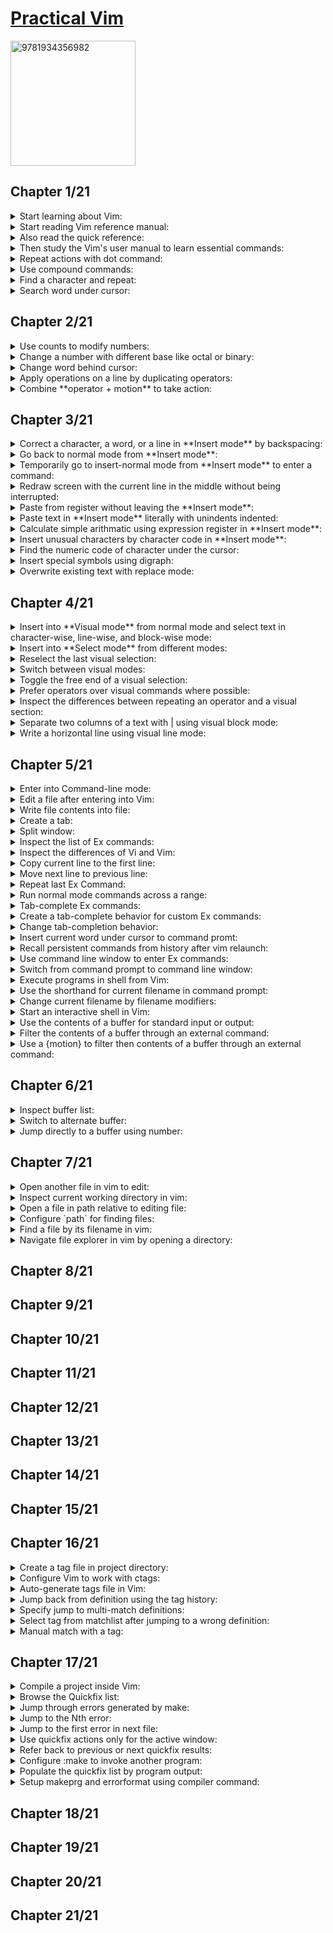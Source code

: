 # [Practical Vim](https://www.amazon.com/Practical-Vim-Thought-Pragmatic-Programmers/dp/1934356980/ref=sr_1_3?crid=3U5TSBECCZ34&keywords=practical+vim&qid=1659248704&sprefix=practical+%2Caps%2C654&sr=8-3)
<img alt="9781934356982" src="../covers/9781934356982.jpg" width="200"/>

## Chapter 1/21

<details>
<summary>Start learning about Vim:</summary>

> **Description**
>
> * (`:help`)
>
> ---
> **Resources**
> - 1
> ---
> **References**
> ---
</details>

<details>
<summary>Start reading Vim reference manual:</summary>

> * (`reference`)
>
> ---
> **Resources**
> - 1
> ---
> **References**
> ---
</details>

<details>
<summary>Also read the quick reference:</summary>

> * (`quickref`)
>
> ---
> **Resources**
> - 1
> ---
> **References**
> ---
</details>

<details>
<summary>Then study the Vim's user manual to learn essential commands:</summary>

> **Description**
>
> * (`user-manual`)
>
> ---
> **Resources**
> - 1
>
> ---
> **References**
> ---
</details>

<details>
<summary>Repeat actions with dot command:</summary>

> * (`repeating`)::(`single-repeat`)::(`.`)
>
> ---
> **Resources**
> - 1
> ---
> **References**
> ---
</details>

<details>
<summary>Use compound commands:</summary>

> **Description**
>
> * (`Insert`)::(`inserting`)::(`a` or `A`)
> * (`Insert`)::(`inserting`)::(`i` or `I`)
> * (`Insert`)::(`inserting`)::(`o` or `O`)
> * (`Insert`)::(`delete-insert`)::(`s` or `S`)
> * (`Insert`)::(`delete-insert`)::(`c` or `C`)
>
> ---
> **Resources**
> - 1
> ---
> **References**
> ---
</details>

<details>
<summary>Find a character and repeat:</summary>

> * (`cursor-motions`)::(`left-right-motions`)::(`f` or `F`)
> * (`cursor-motions`)::(`left-right-motions`)::(`t`) and (`T`)
> * (`cursor-motions`)::(`left-right-motions`)::(`;`)
> * (`cursor-motions`)::(`left-right-motions`)::(`,`)
>
> ---
> **Resources**
> - 1
> ---
> **References**
> ---
</details>

<details>
<summary>Search word under cursor:</summary>

> **Description**
>
> * (`pattern-searches`)::(`search-commands`)::(`star`)
>
> ---
> **Resources**
> - 1
> ---
> **References**
> ---
</details>

## Chapter 2/21

<details>
<summary>Use counts to modify numbers:</summary>

> **Description**
>
> * (`reference`)::(`notation`)::(`count`)
> * (`changing`)::(`simple-change`)::(`ctrl-a`)
> * (`changing`)::(`simple-change`)::(`ctrl-x`)
>
> ---
> **Resources**
> - 2
> ---
> **References**
> ---
</details>

<details>
<summary>Change a number with different base like octal or binary:</summary>

> **Description**
>
> * (`options`)::(`option-summary`)::(`nrformats`)
>
> ---
> **Resources**
> - 2
>
> ---
> **References**
> ---
</details>

<details>
<summary>Change word behind cursor:</summary>

> * (`changing`)::(`delete-insert`)::(`cw` or `cW`)
>
> ---
> **Resources**
> - 2
> ---
> **References**
> ---
</details>

<details>
<summary>Apply operations on a line by duplicating operators:</summary>

> **Description**
>
> * (`changing`)::(`deleting`)::(`dd`)
> * (`changing`)::(`simple-change`)::(`gUU` or `guu`)
>
> ---
> **Resources**
> - 2
>
> ---
> **References**
> ---
</details>

<details>
<summary>Combine **operator + motion** to take action:</summary>

> **Description**
>
> **Motions:**
>
> * (`cursor-motions`)::(`operator`)
> * (`cursor-motions`)::(`object-select`)::(`aw`)
> * (`cursor-motions`)::(`object-select`)::(`as`)
> * (`cursor-motions`)::(`object-select`)::(`ap`)
>
> **operator:**
>
> * (`changing`)::(`deleting`)::(`d`)
> * (`changing`)::(`delete-insert`)::(`c`)
> * (`changing`)::(`copy-move`)::(`y`)
> * (`changing`)::(`simple-change`)::(`case`)::(`~` or `gU` or `gu` or `g~`)
> * (`changing`)::(`simple-change`)::(`shift-left-right`)::(`<` or `>`)
> * (`changing`)::(`complex-change`)::(`!`)
>
> **custom operators:**
>
> * (`key-mapping`)::(`map-operator`)
>
> **custom motions:**
>
> * (`key-mapping`)::(`omap-info`)
>
> ---
> **Resources**
> - 2
>
> ---
> **References**
> ---
</details>

## Chapter 3/21

<details>
<summary>Correct a character, a word, or a line in **Insert mode** by backspacing:</summary>

> * (`Insert`)::(`ins-special-keys`)::(`i_ctrl-h`)
> * (`Insert`)::(`ins-special-keys`)::(`i_ctrl-w`)
> * (`Insert`)::(`ins-special-keys`)::(`i_ctrl-u`)
>
> ---
> **Resources**
> - 3

> **References**
> ---
</details>

<details>
<summary>Go back to normal mode from **Insert mode**:</summary>

> * (`reference`)::(`notation`)::(`<esc>`)
> * (`Insert`)::(`ins-special-keys`)::(`i_ctrl-[`)
>
> ---
> **Resources**
> - 3
>
> ---
> **References**
> ---
</details>

<details>
<summary>Temporarily go to insert-normal mode from **Insert mode** to enter a command:</summary>

> * (`Insert`)::(`ins-special-special`)::(`i_ctrl-o`)
>
> ---
> **Resources**
> - 3
> ---
> **References**
> ---
</details>

<details>
<summary>Redraw screen with the current line in the middle without being interrupted:</summary>

> **Description**
>
> * (`scrolling`)::(`scroll-cursor`)::(`zz`)
>
> ---
> **Resources**
> - 3
> ---
> **References**
> ---
</details>

<details>
<summary>Paste from register without leaving the **Insert mode**:</summary>

> * (`Insert`)::(`ins-special-keys`)::(`i_ctrl-r`)
>
> ---
> **Resources**
> - 3
>
> ---
> **References**
> ---
</details>

<details>
<summary>Paste text in **Insert mode** literally with unindents indented:</summary>

> **Description**
>
> * (`Insert`)::(`ins-special-keys`)::(`i_ctrl-r_ctrl-p`)
>
> ---
> **Resources**
> - 3
> ---
> **References**
> ---
</details>

<details>
<summary>Calculate simple arithmatic using expression register in **Insert mode**:</summary>

> * (`Insert`)::(`ins-special-keys`)::(`i_ctrl-r`)::(`i_ctrl_r_=`)
>
> ---
> **Resources**
> - 3
> ---
> **References**
> ---
</details>

<details>
<summary>Insert unusual characters by character code in **Insert mode**:</summary>

> * (`Insert`)::(`ins-special-keys`)::(`i_ctrl-v`)
> * (`Insert`)::(`ins-special-keys`)::(`i_ctrl-v_digit`)
>
> ---
> **Resources**
> - 3
>
> ---
> **References**
> ---
</details>

<details>
<summary>Find the numeric code of character under the cursor:</summary>

> * (`various`)::(`varous-cmds`)::(`ga`)
>
> ---
> **Resources**
> - 3
> ---
> **References**
> ---
</details>

<details>
<summary>Insert special symbols using digraph:</summary>

> **Description**
>
> * (`Insert`)::(`ins-special-keys`)::(`i_ctrl-k`)
> * (`digraph`)::(`digraph-table`)
>
> ---
> **Resources**
> - 3
> ---
> **References**
> ---
</details>

<details>
<summary>Overwrite existing text with replace mode:</summary>

> * (`Insert`)::(`Replace`)
> * (`changing`)::(`delete-insert`)::(`R`)
> * (`changing`)::(`simple-change`)::(`r`)
>
> ---
> **Resources**
> - 3
>
> ---
> **References**
> ---
</details>

## Chapter 4/21

<details>
<summary>Insert into **Visual mode** from normal mode and select text in character-wise, line-wise, and block-wise mode:</summary>

> * (`Visual`)::(`visual-start`)::(`v`)
> * (`Visual`)::(`visual-start`)::(`V`)
> * (`Visual`)::(`visual-start`)::(`ctrl-v`)
>
> ---
> **Resources**
> - 4
>
> ---
> **References**
> ---
</details>

<details>
<summary>Insert into **Select mode** from different modes:</summary>

> **Description**
>
> * (`Visual`)::(`Select`)
>
> ---
> **Resources**
> - 4
> ---
> **References**
> ---
</details>

<details>
<summary>Reselect the last visual selection:</summary>

> * (`Visual`)::(`visual-start`)::(`gv`)
>
> ---
> **Resources**
> - 4
>
> ---
> **References**
> ---
</details>

<details>
<summary>Switch between visual modes:</summary>

> **Description**
>
> * (`Visual`)::(`visual-start`)::(`v_v`)
>
> ---
> **Resources**
> - 4
> ---
> **References**
> ---
</details>

<details>
<summary>Toggle the free end of a visual selection:</summary>

> * (`Visual`)::(`visual-change`)::(`v_o`)
>
> ---
> **Resources**
> - 4
>
> ---
> **References**
> ---
</details>

<details>
<summary>Prefer operators over visual commands where possible:</summary>

> **Description**
>
> * (`changing`)::(`simple-change`)::(`case`)::(`v_u` or `v_U` or `v_~`)
> * (`changing`)::(`simple-change`)::(`case`)::(`~` or `gU` or `gu` or `g~`)
>
> ---
> **Resources**
> - 4
> ---
> **References**
> ---
</details>

<details>
<summary>Inspect the differences between repeating an operator and a visual section:</summary>

> * (`Visual`)::(`visual-repeat`)
>
> ---
> **Resources**
> - 4
> ---
> **References**
> ---
</details>

<details>
<summary>Separate two columns of a text with | using visual block mode:</summary>

> **Description**
>
> *first reduce spaces between columns*
>
> * (`Visual`)::(`visual-start`)::(`ctrl-v`)
>
> *then reselect previous visual selection, and replace column with | character.*
>
> * (`Visual`)::(`visual-start`)::(`gv`)
>
> ---
> **Resources**
> - 4
> ---
> **References**
> ---
</details>

<details>
<summary>Write a horizontal line using visual line mode:</summary>

> *first move the cursor on a line, then enter linewise visual mode:*
>
> * (`Visual`)::(`visual-start`)::(`V`)
>
> *then replace every occurance of a character in that line with another character:*
>
> * (`changing`)::(`simple-change`)::(`r`)
>
> ---
> **Resources**
> - 4
> ---
> **References**
> ---
</details>

## Chapter 5/21

<details>
<summary>Enter into Command-line mode:</summary>

> * (`command-line-mode`)
>
> ---
> **Resources**
> - 5
>
> ---
> **References**
> ---
</details>

<details>
<summary>Edit a file after entering into Vim:</summary>

> **Description**
>
> * (`edit-files`)::(`edit-a-file`)::(`:edit`)
>
> ---
> **Resources**
> - 5
> ---
> **References**
> ---
</details>

<details>
<summary>Write file contents into file:</summary>

> * (`edit-files`)::(`writing`)::(`:write`)
>
> ---
> **Resources**
> - 5
> ---
> **References**
> ---
</details>

<details>
<summary>Create a tab:</summary>

> * (`tab-page`)::(`tab-page-commands`)::(`:tabedit`)
>
> ---
> **Resources**
> - 5
> ---
> **References**
> ---
</details>

<details>
<summary>Split window:</summary>

> **Description**
>
> * (`windows`)::(`opening-window`)::(`:split`)
>
> ---
> **Resources**
> - 5
>
> ---
> **References**
> ---
</details>

<details>
<summary>Inspect the list of Ex commands:</summary>

> * (`index`)::(`ex-cmd-index`)
>
> ---
> **Resources**
> - 5
> ---
> **References**
> ---
</details>

<details>
<summary>Inspect the differences of Vi and Vim:</summary>

> **Description**
>
> * (`vi-differences`)
>
> ---
> **Resources**
> - 5
> ---
> **References**
> ---
</details>

<details>
<summary>Copy current line to the first line:</summary>

> * (`changing`)::(`copy-move`)::(`:copy`)
>
> ---
> **Resources**
> - 5
>
> ---
> **References**
> ---
</details>

<details>
<summary>Move next line to previous line:</summary>

> **Description**
>
> * (`changing`)::(`copy-move`)::(`:move`)
>
> ---
> **Resources**
> - 5
> ---
> **References**
> ---
</details>

<details>
<summary>Repeat last Ex Command:</summary>

> * (`repeating`)::(`single-repeat`)::(`@:`)
>
> ---
> **Resources**
> - 5
> ---
> **References**
> ---
</details>

<details>
<summary>Run normal mode commands across a range:</summary>

> * (`various`)::(`various-cmds`)::(`:normal`)
>
> ---
> **Resources**
> - 5
>
> ---
> **References**
> ---
</details>

<details>
<summary>Tab-complete Ex commands:</summary>

> * (`cmdline-mode`)::(`cmdline-completion`)::(`c_ctrl-d`)
>
> ---
> **Resources**
> - 5
> ---
> **References**
> ---
</details>

<details>
<summary>Create a tab-complete behavior for custom Ex commands:</summary>

> * (`key-mapping`)::(`user-commands`)::(`command-completion`)
>
> ---
> **Resources**
> - 5
>
> ---
> **References**
> ---
</details>

<details>
<summary>Change tab-completion behavior:</summary>

> * (`options`)::(`option-summary`)::(`wildmode`)
>
> ---
> **Resources**
> - 5
> ---
> **References**
> ---
</details>

<details>
<summary>Insert current word under cursor to command promt:</summary>

> * (`cmdline-mode`)::(`cmdline-editing`)::(`c_ctrl-r_ctrl-w`)
>
> ---
> **Resources**
> - 5
> ---
> **References**
> ---
</details>

<details>
<summary>Recall persistent commands from history after vim relaunch:</summary>

> **Description**
>
> * (`starting`)::(`viminfo`)
>
> ---
> **Resources**
> - 5
>
> ---
> **References**
> ---
</details>

<details>
<summary>Use command line window to enter Ex commands:</summary>

> * (`cmdline-mode`)::(`cmdline-window`)
>
> ---
> **Resources**
> - 5
> ---
> **References**
> ---
</details>

<details>
<summary>Switch from command prompt to command line window:</summary>

> **Description**
>
> * (`cmdline-mode`)::(`cmdline-window`)::(`c_ctrl-f`)
>
> ---
> **Resources**
> - 5
> ---
> **References**
> ---
</details>

<details>
<summary>Execute programs in shell from Vim:</summary>

> * (`various`)::(`various-cmds`)::(`:!`)
>
> ---
> **Resources**
> - 5
> ---
> **References**
> ---
</details>

<details>
<summary>Use the shorthand for current filename in command prompt:</summary>

> * (`cmdline-mode`)::(`cmdline-special`)
>
> ---
> **Resources**
> - 5
>
> ---
> **References**
> ---
</details>

<details>
<summary>Change current filename by filename modifiers:</summary>

> * (`cmdline-mode`)::(`cmdline-special`)::(`filename-modifiers`)
>
> ---
> **Resources**
> - 5
> ---
> **References**
> ---
</details>

<details>
<summary>Start an interactive shell in Vim:</summary>

> * (`various`)::(`various-cmds`)::(`:shell`)
>
> ---
> **Resources**
> - 5
> ---
> **References**
> ---
</details>

<details>
<summary>Use the contents of a buffer for standard input or output:</summary>

> **Description**
>
> * (`Insert`)::(`inserting-file`)::(`:read!`)
> * (`edit-files`)::(`writing`)::(`write_c`)
> * (`tips`)::(`rename-files`)
>
> ---
> **Resources**
> - 5
> ---
> **References**
> ---
</details>

<details>
<summary>Filter the contents of a buffer through an external command:</summary>

> **Description**
>
> * (`changing`)::(`complex-change`)::(`:range!`)
>
> ---
> **Resources**
> - 5
> ---
> **References**
> ---
</details>

<details>
<summary>Use a {motion} to filter then contents of a buffer through an external command:</summary>

> * (`changing`)::(`complex-change`)::(`!`)
>
> ---
> **Resources**
> - 5
> ---
> **References**
> ---
</details>

## Chapter 6/21

<details>
<summary>Inspect buffer list:</summary>

> * (`windows` or `buffers`)::(`buffer-hidden`)::(`:buffers` or `:ls`)
>
> ---
> **Resources**
> - 6
> ---
> **References**
> ---
</details>

<details>
<summary>Switch to alternate buffer:</summary>

> * (`windows` or `buffers`)::(`buffer-hidden`)::(`:bnext`)
> * (`windows` or `buffers`)::(`buffer-hidden`)::(`:bprevious`)
>
> ---
> **Resources**
> - 6
> ---
> **References**
> ---
</details>

<details>
<summary>Jump directly to a buffer using number:</summary>

> * (`windows` or `buffers`)::(`buffer-hidden`)::(`:buffer`)
>
> ---
> **Resources**
> - 6
> ---
> **References**
> ---
</details>

## Chapter 7/21

<details>
<summary>Open another file in vim to edit:</summary>

> ```vim
> :edit
> ```
> * (`edit-files`)::(`edit-a-file`)::(`:edit`)
>
> ---
> **Resources**
> - 7
> ---
> **References**
> ---
</details>

<details>
<summary>Inspect current working directory in vim:</summary>

> ```vim
> :pwd
> ```
> * (`edit-files`)::(`current-directory`)::(`:pwd`)
>
> ---
> **Resources**
> - 7
> ---
> **References**
> ---
</details>

<details>
<summary>Open a file in path relative to editing file:</summary>

> **Description**
>
> ```vim
> :edit %:h
> ```
> * `cmdline-mode`)::(`cmdline-special`)::(`filename-modifiers`)::(`%:h`)
>
> ---
> **Resources**
> - 7
> ---
> **References**
> ---
</details>

<details>
<summary>Configure `path` for finding files:</summary>

> ```vim
> set path+=src,include,docs
> ```
> * (`options`)::(`option-summary`)::(`path`)
> * (`editing-files`)::(`file-searching`)::(`starstar`)
>
> ---
> **Resources**
> - 7
>
> ---
> **References**
> ---
</details>

<details>
<summary>Find a file by its filename in vim:</summary>

> ```vim
> :find main.cpp
> ```
> * (`edit-files`)::(`editing-a-file`)::(`:find`)
>
> ---
> **Resources**
> - 7
>
> ---
> **References**
> ---
</details>

<details>
<summary>Navigate file explorer in vim by opening a directory:</summary>

> **Description**
>
> ```sh
> vim path/to/directory
> ```
> * (`netrw`)::(`netrw-explore`)::(`:Explore`)
> * (`netrw`)::(`netrw-explore`)::(`:Sexplore`)
> * (`netrw`)::(`netrw-explore`)::(`:Vexplore`)
>
> ---
> **Resources**
> - 7
> ---
> **References**
> ---
</details>

## Chapter 8/21
## Chapter 9/21
## Chapter 10/21
## Chapter 11/21
## Chapter 12/21
## Chapter 13/21
## Chapter 14/21
## Chapter 15/21
## Chapter 16/21

<details>
<summary>Create a tag file in project directory:</summary>

> ```sh
> ctags *.cpp
> ```
> * (`tags-and-searches`)::(`tags-file-format`)::(`ctags`)
>
> ---
> **Resources**
> - 16
>
> ---
> **References**
> ---
</details>

<details>
<summary>Configure Vim to work with ctags:</summary>

> **Description**
>
> ```vim
> :set tags?
> ```
> * (`tags-and-searches`)::(`tag-commands`)::(`tags`)
>
> ---
> **Resources**
> - 16
>
> ---
> **References**
> ---
</details>

<details>
<summary>Auto-generate tags file in Vim:</summary>

> ```vim
> :! ctags -R
> :nnoremap <F5> :! ctags -R<CR>
> :autocmd bufwritepost *.cpp call system("ctags -R")
> ```
> * (`map.txt`)::(`key-mapping`)::(`map-commands`)
> * (`autocommand`)::(`autocmd-define`)::(`autocmd`)
> * (`various`)::(`various-cmds`)::(`:!cmd`)
>
> ---
> **Resources**
> - 16
>
> ---
> **References**
> ---
</details>

<details>
<summary>Jump back from definition using the tag history:</summary>

> * (`tags-and-searches`)::(`tag-stack`)
> * (`tags-and-searches`)::(`tag-stack`)::(`ctrl-t`)
> * (`tags-and-searches`)::(`tag-stack`)::(`:pop`)
> * (`tags-and-searches`)::(`tag-stack`)::(`:tags`)
>
> ---
> **Resources**
> - 16
>
> ---
> **References**
> ---
</details>

<details>
<summary>Specify jump to multi-match definitions:</summary>

> * (`tags-and-searches`)::(`:tag-matchlist`)::(`g_ctrl-]`)
>
> ---
> **Resources**
> - 16
> ---
> **References**
> ---
</details>

<details>
<summary>Select tag from matchlist after jumping to a wrong definition:</summary>

> * (`tags-and-searches`)::(`:tag-matchlist`)::(`tselect`)
> * (`tags-and-searches`)::(`:tag-matchlist`)::(`tfirst`)
> * (`tags-and-searches`)::(`:tag-matchlist`)::(`tlast`)
> * (`tags-and-searches`)::(`:tag-matchlist`)::(`tnext`)
> * (`tags-and-searches`)::(`:tag-matchlist`)::(`tprev`)
>
> ---
> **Resources**
> - 16
>
> ---
> **References**
> ---
</details>

<details>
<summary>Manual match with a tag:</summary>

> * (`tags-and-searches`)::(`:tag-commands`)::(`:tag`)
> * (`tags-and-searches`)::(`:tag-commands`)::(`:tjump`)
>
> ---
> **Resources**
> - 16
>
> ---
> **References**
> ---
</details>

## Chapter 17/21

<details>
<summary>Compile a project inside Vim:</summary>

> * (`quickfix.txt`)::(`:make_makeprg`)::(`:make`)
>
> ---
> **Resources**
> - 17
>
> ---
> **References**
> ---
</details>

<details>
<summary>Browse the Quickfix list:</summary>

> **Description**
>
> * (`quickfix.txt`)::(`quickfix-window`)::(`:copen`)
> * (`quickfix.txt`)::(`quickfix-window`)::(`:cclose`)
>
> ---
> **Resources**
> - 17
> ---
> **References**
> ---
</details>

<details>
<summary>Jump through errors generated by make:</summary>

> * (`quickfix.txt`)::(`quickfix`)
> * (`quickfix.txt`)::(`quickfix`)::(`:cnext`)
> * (`quickfix.txt`)::(`quickfix`)::(`:cprev`)
> * (`quickfix.txt`)::(`quickfix`)::(`:cfirst`)
> * (`quickfix.txt`)::(`quickfix`)::(`:clast`)
>
> ---
> **Resources**
> - 17
>
> ---
> **References**
> ---
</details>

<details>
<summary>Jump to the Nth error:</summary>

> * (`quickfix.txt`)::(`quickfix`)::(`:cc`)
>
> ---
> **Resources**
> - 17
> ---
> **References**
> ---
</details>

<details>
<summary>Jump to the first error in next file:</summary>

> **Description**
>
> * (`quickfix.txt`)::(`quickfix`)::(`:cnfile`)
> * (`quickfix.txt`)::(`quickfix`)::(`:cpfile`)
>
> ---
> **Resources**
> - 17
> ---
> **References**
> ---
</details>

<details>
<summary>Use quickfix actions only for the active window:</summary>

> * (`:make_makeprg`)::(`:lmake`)
> * (`quickfix.txt`)::(`quickfix`)::(`:lnext`)
> * (`quickfix.txt`)::(`quickfix`)::(`:lprev`)
> * (`quickfix.txt`)::(`quickfix`)::(`:lfirst`)
> * (`quickfix.txt`)::(`quickfix`)::(`:llast`)
> * (`quickfix.txt`)::(`quickfix`)::(`:lnfile`)
> * (`quickfix.txt`)::(`quickfix`)::(`:lpfile`)
> * (`quickfix.txt`)::(`quickfix`)::(`:ll`)
> * (`quickfix.txt`)::(`quickfix-window`)::(`:lopen`)
> * (`quickfix.txt`)::(`quickfix-window`)::(`:lclose`)
>
> ---
> **Resources**
> - 17
> ---
> **References**
> ---
</details>

<details>
<summary>Refer back to previous or next quickfix results:</summary>

> **Description**
>
> * (`quickfix.txt`)::(`quickfix-error-lists`)::(`:chistory`)
> * (`quickfix.txt`)::(`quickfix-error-lists`)::(`:lhistory`)
> * (`quickfix.txt`)::(`quickfix-error-lists`)::(`:colder`)
> * (`quickfix.txt`)::(`quickfix-error-lists`)::(`:lolder`)
> * (`quickfix.txt`)::(`quickfix-error-lists`)::(`:cnewer`)
> * (`quickfix.txt`)::(`quickfix-error-lists`)::(`:lnewer`)
>
> ---
> **Resources**
> - 17
>
> ---
> **References**
> ---
</details>

<details>
<summary>Configure :make to invoke another program:</summary>

> ```vim
> :setlocal makeprg=nasm -f elf64 -g -F dwarf -l %:r.lst %
> ```
> * (`options`)::(`option-summary`)::(`makeprg`)
> * (`options`)::(`set-options`)::(`local-options`)::(`setlocal`)
>
> ---
> **Resources**
> - 17
> ---
> **References**
> ---
</details>

<details>
<summary>Populate the quickfix list by program output:</summary>

> **Description**
>
> ```vim
> :setglobal errorformat?
> :setlocal efm=%A%f\,\ line\ %l\,\ character\ %c:%m,%Z%.%#,%-G%.%#
> ```
> * (`quickfix.txt`)::(`error-file-format`)::(`errorformat`)
> * (`options`)::(`set-options`)::(`local-options`)::(`setglobal`)
>
> ---
> **Resources**
> - 17
> ---
> **References**
> ---
</details>

<details>
<summary>Setup makeprg and errorformat using compiler command:</summary>

> **Description**
>
> ```vim
> :compiler gcc
> ```
> * (`quickfix.txt`)::(`compiler-select`)::(`compiler`)
>
> ---
> **Resources**
> - 17
> ---
> **References**
> ---
</details>

## Chapter 18/21
## Chapter 19/21
## Chapter 20/21
## Chapter 21/21
